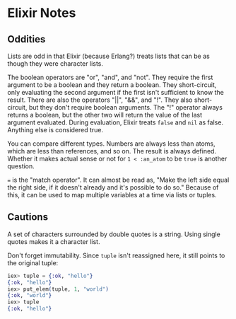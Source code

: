 # Elixir Notes

## Oddities

Lists are odd in that Elixir (because Erlang?) treats lists that can be as
though they were character lists.

The boolean operators are "or", "and", and "not". They require the first
argument to be a boolean and they return a boolean. They short-circuit, only
evaluating the second argument if the first isn't sufficient to know the result.
There are also the operators "||", "&&", and "!". They also short-circuit, but
they don't require boolean arguments. The "!" operator always returns a boolean,
but the other two will return the value of the last argument evaluated. During
evaluation, Elixir treats `false` and `nil` as false. Anything else is
considered true.

You can compare different types. Numbers are always less than atoms, which are
less than references, and so on. The result is always defined. Whether it makes
actual sense or not for `1 < :an_atom` to be `true` is another question.

`=` is the "match operator". It can almost be read as, "Make the left side equal
the right side, if it doesn't already and it's possible to do so." Because of
this, it can be used to map multiple variables at a time via lists or tuples.

## Cautions

A set of characters surrounded by double quotes is a string. Using single quotes
makes it a character list.

Don't forget immutability. Since `tuple` isn't reassigned here, it still points
to the original tuple:

```elixir
iex> tuple = {:ok, "hello"}
{:ok, "hello"}
iex> put_elem(tuple, 1, "world")
{:ok, "world"}
iex> tuple
{:ok, "hello"}
```

